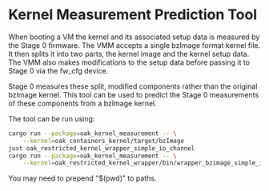 # Kernel Measurement Prediction Tool

When booting a VM the kernel and its associated setup data is measured by the
Stage 0 firmware. The VMM accepts a single bzImage format kernel file. It then
splits it into two parts, the kernel image and the kernel setup data. The VMM
also makes modifications to the setup data before passing it to Stage 0 via the
fw_cfg device.

Stage 0 measures these split, modified components rather than the original
bzImage kernel. This tool can be used to predict the Stage 0 measurements of
these components from a bzImage kernel.

The tool can be run using:

```bash
cargo run --package=oak_kernel_measurement -- \
    --kernel=oak_containers_kernel/target/bzImage
just oak_restricted_kernel_wrapper_simple_io_channel
cargo run --package=oak_kernel_measurement -- \
    --kernel=oak_restricted_kernel_wrapper/bin/wrapper_bzimage_simple_io_channel
```

You may need to prepend "$(pwd)" to paths.

